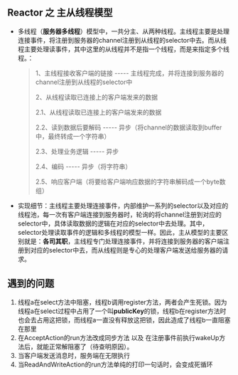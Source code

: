 ## Reactor 之 主从线程模型
* 多线程（**服务器多线程**）模型中，一共分主、从两种线程。主线程主要是处理连接事件，将注册到服务器的channel注册到从线程的selector中去。而从线程主要处理读事件，其中这里的从线程并不是指一个线程，而是来指定多个线程。：

  > 1、主线程接收客户端的链接  ----- 主线程完成，并将连接到服务器的channel注册到从线程的selector中
  >
  > 2、从线程读取已连接上的客户端发来的数据
  >
  > 2.1、从线程读取已连接上的客户端发来的数据
  >
  > 2.2、读到数据后要解码  ----- 异步（将channel的数据读取到buffer中，最终转成一个字符串）
  >
  > 2.3、处理业务逻辑  ----- 异步
  >
  > 2.4、编码  -----  异步（将字符串）
  >
  > 2.5、响应客户端（将要给客户端响应数据的字符串解码成一个byte数组）
  
* 实现细节：主线程主要处理连接事件，内部维护一系列的selector以及对应的线程池，每一次有客户端连接到服务器时，轮询的将channel注册到对应的selector中，具体读取数据的逻辑在对应的selector中去处理。其中，selector处理读取事件的逻辑和多线程的模型一样。因此，主从模型的主要区别就是：**各司其职**，主线程专门处理连接事件，并将连接到服务器的客户端注册到对应的selector中去，而从线程则是专心的处理客户端发送给服务器的请求。

## 遇到的问题
1. 线程a在select方法中阻塞，线程b调用register方法，两者会产生死锁。因为线程a在select过程中占用了一个叫**publicKey**的锁，线程b在register方法时也会去占用这把锁，而线程a一直没有释放这把锁，因此造成了线程b一直阻塞在那里
2. 在AcceptAction的run方法改成同步方法 以及 在注册事件前执行wakeUp方法后，就能正常解阻塞了（待查明原因）。
3. 当客户端发送消息时，服务端在无限执行
4. 当ReadAndWriteAction的run方法单纯的打印一句话时，会变成死循环